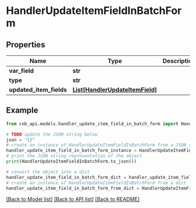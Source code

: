 # HandlerUpdateItemFieldInBatchForm


## Properties

Name | Type | Description | Notes
------------ | ------------- | ------------- | -------------
**var_field** | **str** |  | [optional] 
**type** | **str** |  | [optional] 
**updated_item_fields** | [**List[HandlerUpdateItemField]**](HandlerUpdateItemField.md) |  | [optional] 

## Example

```python
from cnb_api.models.handler_update_item_field_in_batch_form import HandlerUpdateItemFieldInBatchForm

# TODO update the JSON string below
json = "{}"
# create an instance of HandlerUpdateItemFieldInBatchForm from a JSON string
handler_update_item_field_in_batch_form_instance = HandlerUpdateItemFieldInBatchForm.from_json(json)
# print the JSON string representation of the object
print(HandlerUpdateItemFieldInBatchForm.to_json())

# convert the object into a dict
handler_update_item_field_in_batch_form_dict = handler_update_item_field_in_batch_form_instance.to_dict()
# create an instance of HandlerUpdateItemFieldInBatchForm from a dict
handler_update_item_field_in_batch_form_from_dict = HandlerUpdateItemFieldInBatchForm.from_dict(handler_update_item_field_in_batch_form_dict)
```
[[Back to Model list]](../README.md#documentation-for-models) [[Back to API list]](../README.md#documentation-for-api-endpoints) [[Back to README]](../README.md)


